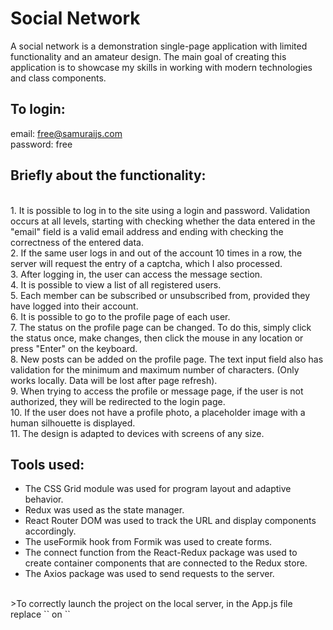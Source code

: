 # Social Network

A social network is a demonstration single-page application with limited functionality and an amateur design. The main goal of creating this application is to showcase my skills in working with modern technologies and class components.

## To login:

email: free@samuraijs.com
<br/>
password: free
<br/>
## Briefly about the functionality:
<br/>
1.  It is possible to log in to the site using a login and password. Validation occurs at all levels, starting with checking whether the data entered in the "email" field is a valid email address and ending with checking the correctness of the entered data.<br/>
2.  If the same user logs in and out of the account 10 times in a row, the server will request the entry of a captcha, which I also processed.<br/>
3.  After logging in, the user can access the message section.<br/>
4.  It is possible to view a list of all registered users.<br/>
5.  Each member can be subscribed or unsubscribed from, provided they have logged into their account.<br/>
6.  It is possible to go to the profile page of each user.<br/>
7.  The status on the profile page can be changed. To do this, simply click the status once, make changes, then click the mouse in any location or press "Enter" on the keyboard.<br/>
8.  New posts can be added on the profile page. The text input field also has validation for the minimum and maximum number of characters. (Only works locally. Data will be lost after page refresh).<br/>
9.  When trying to access the profile or message page, if the user is not authorized, they will be redirected to the login page.<br/>
10.  If the user does not have a profile photo, a placeholder image with a human silhouette is displayed.<br/>
11.  The design is adapted to devices with screens of any size.<br/>

## Tools used:

* The CSS Grid module was used for program layout and adaptive behavior.<br/>
* Redux was used as the state manager.<br/>
* React Router DOM was used to track the URL and display components accordingly.<br/>
* The useFormik hook from Formik was used to create forms.<br/>
* The connect function from the React-Redux package was used to create container components that are connected to the Redux store.<br/>
* The Axios package was used to send requests to the server.
<br/>
>To correctly launch the project on the local server, in the App.js file replace
`<HashRouter basename={process.env.PUBLIC_URL}></HashRouter>`
on `<BrowserRouter></BrowserRouter>`
